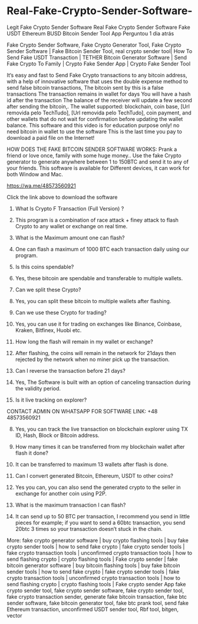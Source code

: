 # Real-Fake-Crypto-Sender-Software-
Legit Fake Crypto Sender Software 
Real Fake Crypto Sender Software Fake USDT Ethereum BUSD Bitcoin Sender Tool App
Perguntou 1 dia atrás

Fake Crypto Sender Software, Fake Crypto Generator Tool, Fake Crypto Sender Software | Fake Bitcoin Sender Tool, real crypto sender tool| How To Send Fake USDT Transaction | TETHER Bitcoin Generator Software | Send Fake Crypto To Family | Crypto Fake Sender App | Crypto Fake Sender Tool 

It‘s easy and fast to Send Fake Crypto transactions to any bitcoin address, with a help of innovative software that uses the double expense method to send false bitcoin transactions, The bitcoin sent by this is a false transactions The transaction remains in wallet for days You will have a hash id after the transaction The balance of the receiver will update a few second after sending the bitcoin,. The wallet supported: blockchain, coin base, [Url removida pelo TechTudo], [Url removida pelo TechTudo], coin payment, and other wallets that do not wait for confirmation before updating the wallet balance. This software and this video is for education purpose only! no need bitcoin in wallet to use the software This is the last time you pay to download a paid file on the Internet!

HOW DOES THE FAKE BITCOIN SENDER SOFTWARE WORKS:
Prank a friend or love once, family with some huge money.. Use the fake Crypto generator to generate anywhere between 1 to 150BTC and send it to any of your friends. This software is available for Different devices, it can work for both Window and Mac.

https://wa.me/48573560921
 
Click the link above to download the software

1) What Is Crypto F Transaction (Full Version) ?

1) This program is a combination of race attack + finey attack to flash Crypto to any wallet or exchange on real time.

2) What is the Maximum amount one can flash?

2) One can flash a maximum of 1000 BTC each transaction daily using our program.

3) Is this coins spendable?

3) Yes, these bitcoin are spendable and transferable to multiple wallets.

4) Can we split these Crypto?

4) Yes, you can split these bitcoin to multiple wallets after flashing.

5) Can we use these Crypto for trading?

5) Yes, you can use it for trading on exchanges like Binance, Coinbase, Kraken, Bitfinex, Huobi etc.

6) How long the flash will remain in my wallet or exchange?

6) After flashing, the coins will remain in the network for 21days then rejected by the network when no miner pick up the transaction.

7) Can I reverse the transaction before 21 days?

7) Yes, The Software is built with an option of canceling transaction during the validity period.

8) Is it live tracking on explorer?

CONTACT ADMIN ON WHATSAPP FOR SOFTWARE LINK: +48 48573560921

8) Yes, you can track the live transaction on blockchain explorer using TX ID, Hash, Block or Bitcoin address.

9) How many times it can be transferred from my blockchain wallet after flash it done?

9) It can be transferred to maximum  13 wallets after flash is done.

10) Can I convert generated Bitcoin, Ethereum, USDT to other coins?

10) Yes you can, you can also send the generated crypto to the seller in exchange for another coin using P2P.

11) What is the maximum transaction I can flash?

11) It can send up to 50 BTC per transaction, I recommend you send in little pieces for example; if you want to send a 60btc transaction, you send 20btc 3 times so your transaction doesn’t stuck in the chain.

More: fake crypto generator software | buy crypto flashing tools | buy fake crypto sender tools | how to send fake crypto | fake crypto sender tools | fake crypto transaction tools | unconfirmed crypto transaction tools | how to send flashing crypto | crypto flashing tools | Fake crypto sender | fake bitcoin generator software | buy bitcoin flashing tools | buy fake bitcoin sender tools | how to send fake crypto | fake crypto sender tools | fake crypto transaction tools | unconfirmed crypto transaction tools | how to send flashing crypto | crypto flashing tools | Fake crypto sender App fake crypto sender tool, fake crypto sender software, fake crypto sender tool, fake crypto transaction sender, generate fake bitcoin transaction, fake btc sender software, fake bitcoin generator tool, fake btc prank tool, send fake Ethereum transaction, unconfirmed USDT sender tool, Rbf tool, bitgen, vector

